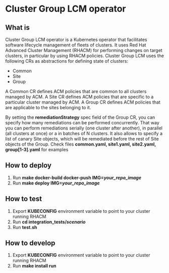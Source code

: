 # Cluster Group LCM operator

## What is

Cluster Group LCM operator is a Kubernetes operator that facilitates software lifecycle management of fleets of clusters. It uses Red Hat Advanced Cluster Management (RHACM) for performing changes on target clusters, in particular by using RHACM policies.
Cluster Group LCM uses the following CRs as abstractions for defining state of clusters:

* Common
* Site
* Group

A Common CR defines ACM policies that are common to all clusters managed by ACM.
A Site CR defines ACM policies that are specific to a particular cluster managed by ACM.
A Group CR defines ACM policies that are applicable to the sites belonging to it.

By setting the **remediationStrategy** spec field of the Group CR, you can specify how many remediations can be performed concurrently. That way you can perform remediations serially (one cluster after another), in parallel (all clusters at once) or a in batches of N clusters. It also allows to specify a list of canary Site objects, which will be remediated before the rest of Site objects of the Group.
Check files **common.yaml, site1.yaml, site2.yaml, group[1-3].yaml** for examples

## How to deploy

1. Run **make docker-build docker-push IMG=*your_repo_image***
2. Run **make deploy IMG=*your_repo_image***

## How to test

1. Export **KUBECONFIG** environment variable to point to your cluster running RHACM
2. Run **cd integration_tests/*scenario***
3. Run **test.sh**

## How to develop

1. Export **KUBECONFIG** environment variable to point to your cluster running RHACM
2. Run **make install run**